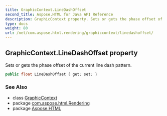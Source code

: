 ```yaml
---
title: GraphicContext.LineDashOffset
second_title: Aspose.HTML for Java API Reference
description: GraphicContext property. Sets or gets the phase offset of the current line dash pattern
type: docs
weight: 80
url: /net/com.aspose.html.rendering/graphiccontext/linedashoffset/
---
```

## GraphicContext.LineDashOffset property

Sets or gets the phase offset of the current line dash pattern.

```java
public float LineDashOffset { get; set; }
```

### See Also

* class [GraphicContext](../)
* package [com.aspose.html.Rendering](../../graphiccontext/)
* package [Aspose.HTML](../../../)
